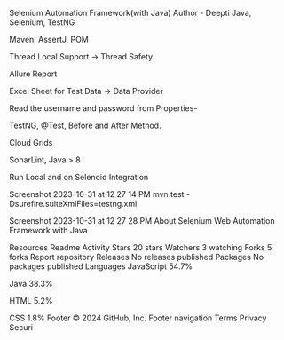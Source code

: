 Selenium Automation Framework(with Java)
Author - Deepti
Java, Selenium, TestNG

Maven, AssertJ, POM

Thread Local Support → Thread Safety

Allure Report

Excel Sheet for Test Data → Data Provider

Read the username and password from Properties-

TestNG, @Test, Before and After Method.

Cloud Grids

SonarLint, Java > 8

Run Local and on Selenoid Integration

Screenshot 2023-10-31 at 12 27 14 PM
mvn test -Dsurefire.suiteXmlFiles=testng.xml

Screenshot 2023-10-31 at 12 27 28 PM
About
Selenium Web Automation Framework with Java

Resources
 Readme
 Activity
Stars
 20 stars
Watchers
 3 watching
Forks
 5 forks
Report repository
Releases
No releases published
Packages
No packages published
Languages
JavaScript
54.7%
 
Java
38.3%
 
HTML
5.2%
 
CSS
1.8%
Footer
© 2024 GitHub, Inc.
Footer navigation
Terms
Privacy
Securi
